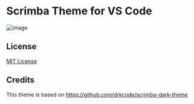 # Scrimba Theme for VS Code

![image](https://user-images.githubusercontent.com/31581044/160749289-72228b46-9e9b-41a1-9b6a-0212b08e88e5.png)


## License

[MIT License](./LICENSE)

## Credits

This theme is based on https://github.com/drkcode/scrimba-dark-theme
